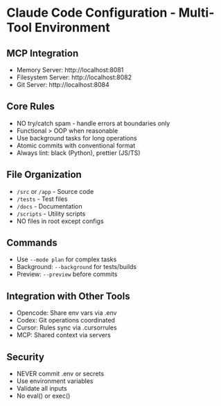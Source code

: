 # Claude Code Configuration - Multi-Tool Environment

## MCP Integration
- Memory Server: http://localhost:8081
- Filesystem Server: http://localhost:8082  
- Git Server: http://localhost:8084

## Core Rules
- NO try/catch spam - handle errors at boundaries only
- Functional > OOP when reasonable
- Use background tasks for long operations
- Atomic commits with conventional format
- Always lint: black (Python), prettier (JS/TS)

## File Organization
- `/src` or `/app` - Source code
- `/tests` - Test files
- `/docs` - Documentation
- `/scripts` - Utility scripts
- NO files in root except configs

## Commands
- Use `--mode plan` for complex tasks
- Background: `--background` for tests/builds
- Preview: `--preview` before commits

## Integration with Other Tools
- Opencode: Share env vars via .env
- Codex: Git operations coordinated
- Cursor: Rules sync via .cursorrules
- MCP: Shared context via servers

## Security
- NEVER commit .env or secrets
- Use environment variables
- Validate all inputs
- No eval() or exec()
